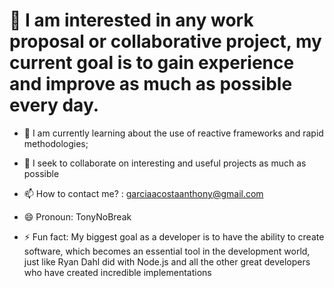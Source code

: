 # 👀 I am interested in any work proposal or collaborative project, my current goal is to gain experience and improve as much as possible every day.
  
- 🌱 I am currently learning about the use of reactive frameworks and rapid methodologies;
  
- 💞️ I seek to collaborate on interesting and useful projects as much as possible
  
- 📫 How to contact me? : garciaacostaanthony@gmail.com
 
- 😄 Pronoun: TonyNoBreak
  
- ⚡ Fun fact: My biggest goal as a developer is to have the ability to create software, which becomes an essential tool in the development world, just like Ryan Dahl did with Node.js and all the other great developers who have created incredible implementations


